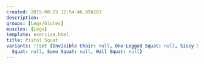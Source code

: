 ```yaml
---
created: 2015-08-25 12:54:46.956283
description: ''
groups: [Legs/Glutes]
muscles: [Legs]
template: exercise.html
title: Pistol Squat
variants: !!set {Invisible Chair: null, One-Legged Squat: null, Sissy Squat: null,
  Squat: null, Sumo Squat: null, Wall Squat: null}
---
```

